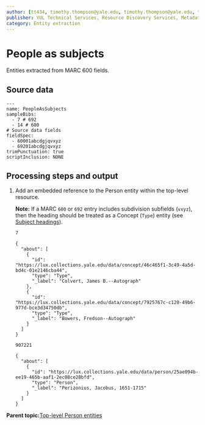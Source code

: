 ```yaml
---
author: [tt434, timothy.thompson@yale.edu, timothy.thompson@yale.edu, tt434]
publisher: YUL Technical Services, Resource Discovery Services, Metadata Services Unit
category: Entity extraction
---
```


# People as subjects

Entities extracted from MARC 600 fields.

## Source data

```
---
name: PeopleAsSubjects
sampleBibs:
  - 7 # 692
  - 14 # 600
# Source data fields
fieldSpec:
  - 60001abcdgjqvxyz
  - 69201abcdgjqvxyz
trimPunctuation: true
scriptInclusion: NONE
```

## Processing steps and output

1.  Add an embedded reference to the Person entity within the top-level resource.

    **Note:** If a MARC `600` or `692` entry includes subdivision subfields \(`vxyz`\), then the heading should be treated as a Concept \(`Type`\) entity \(see [Subject headings](subject_headings.md)\).

    `7`

    ```
    {
      "about": [
        {
          "id": "https://lux.collections.yale.edu/data/concept/46c465f1-3c49-4a5d-bd4c-01e2146cba44",
          "type": "Type",
          "_label": "Colvert, James B.--Autograph"
        },
        {
          "id": "https://lux.collections.yale.edu/data/concept/7925767c-c120-49b6-977d-bce3d34750db",
          "type": "Type",
          "_label": "Bowers, Fredson--Autograph"
        }
      ]
    }
    ```

    `907221`

    ```
    {
      "about": [
        {
          "id": "https://lux.collections.yale.edu/data/person/25ae094b-ee19-465b-aaf1-2ec08ce28bfd",
          "type": "Person",
          "_label": "Perizonius, Jacobus, 1651-1715"
        }
      ]
    }
    ```


**Parent topic:**[Top-level Person entities](../concepts/top_level_person_entities.md)

